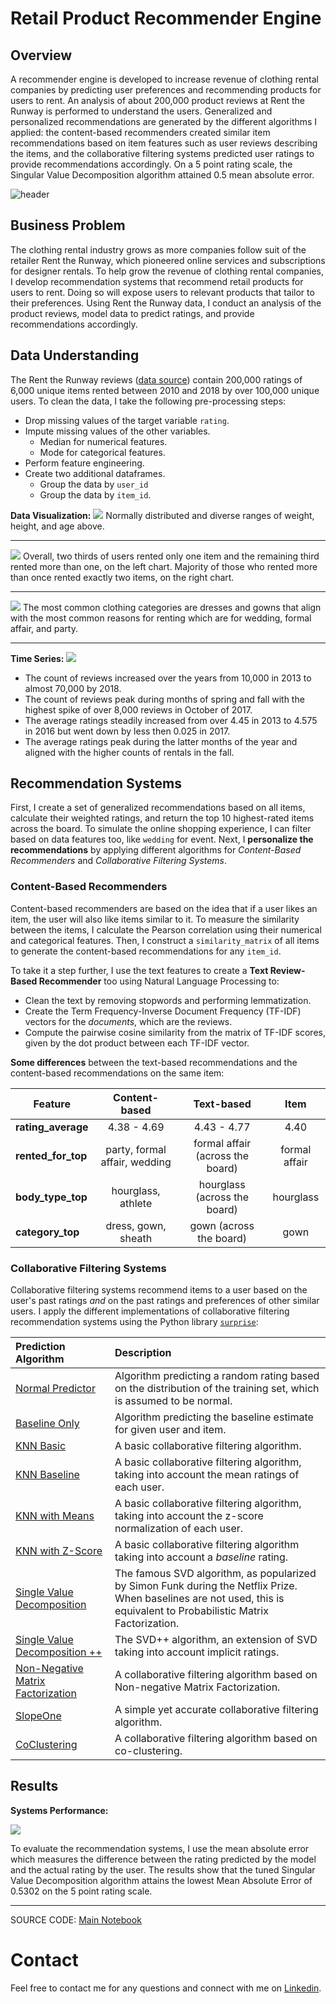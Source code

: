 # Retail Product Recommender Engine

## Overview

A recommender engine is developed to increase revenue of clothing rental companies by predicting user preferences and recommending products for users to rent. An analysis of about 200,000 product reviews at Rent the Runway is performed to understand the users. Generalized and personalized recommendations are generated by the different algorithms I applied: the content-based recommenders created similar item recommendations based on item features such as user reviews describing the items, and the collaborative filtering systems predicted user ratings to provide recommendations accordingly. On a 5 point rating scale, the Singular Value Decomposition algorithm attained 0.5 mean absolute error.

![header](data/images/header.png)

## Business Problem

The clothing rental industry grows as more companies follow suit of the retailer Rent the Runway, which pioneered online services and subscriptions for designer rentals. To help grow the revenue of clothing rental companies, I develop recommendation systems that recommend retail products for users to rent. Doing so will expose users to relevant products that tailor to their preferences. Using Rent the Runway data, I conduct an analysis of the product reviews, model data to predict ratings, and provide recommendations accordingly.

## Data Understanding

The Rent the Runway reviews ([data source](https://cseweb.ucsd.edu/~jmcauley/datasets.html#clothing_fit)) contain 200,000 ratings of 6,000 unique items rented between 2010 and 2018 by over 100,000 unique users. To clean the data, I take the following pre-processing steps:
- Drop missing values of the target variable `rating`.
- Impute missing values of the other variables.
  - Median for numerical features.
  - Mode for categorical features.
- Perform feature engineering.
- Create two additional dataframes.
  - Group the data by `user_id`
  - Group the data by `item_id`.

**Data Visualization:**
![](data/images/fig1.png)
Normally distributed and diverse ranges of weight, height, and age above.
***
![](data/images/fig3.png)
Overall, two thirds of users rented only one item and the remaining third rented more than one, on the left chart. Majority of those who rented more than once rented exactly two items, on the right chart.
***
![](data/images/fig6.png)
The most common clothing categories are dresses and gowns that align with the most common reasons for renting which are for wedding, formal affair, and party.
***

**Time Series:**
![](data/images/timeseries.png)
- The count of reviews increased over the years from 10,000 in 2013 to almost 70,000 by 2018.
- The count of reviews peak during months of spring and fall with the highest spike of over 8,000 reviews in October of 2017.
- The average ratings steadily increased from over 4.45 in 2013 to 4.575 in 2016 but went down by less then 0.025 in 2017.
- The average ratings peak during the latter months of the year and aligned with the higher counts of rentals in the fall.

## Recommendation Systems

First, I create a set of generalized recommendations based on all items, calculate their weighted ratings, and return the top 10 highest-rated items across the board. To simulate the online shopping experience, I can filter based on data features too, like `wedding` for event. Next, I  **personalize the recommendations** by applying different algorithms for *Content-Based Recommenders* and *Collaborative Filtering Systems*.

### Content-Based Recommenders

Content-based recommenders are based on the idea that if a user likes an item, the user will also like items similar to it. To measure the similarity between the items, I calculate the Pearson correlation using their numerical and categorical features. Then, I construct a `similarity_matrix` of all items to generate the content-based recommendations for any `item_id`. 

To take it a step further, I use the text features to create a **Text Review-Based Recommender** too using Natural Language Processing to:
- Clean the text by removing stopwords and performing lemmatization.
- Create the Term Frequency-Inverse Document Frequency (TF-IDF) vectors for the *documents*, which are the reviews.
- Compute the pairwise cosine similarity from the matrix of TF-IDF scores, given by the dot product between each TF-IDF vector.

**Some differences** between the text-based recommendations and the content-based recommendations on the same item:

|Feature|Content-based|Text-based|Item|
|---|:---:|:---:|:---:|
|**rating_average**|4.38 - 4.69|4.43 - 4.77|4.40|
|**rented_for_top**|party, formal affair, wedding|formal affair (across the board)|formal affair|
|**body_type_top**|hourglass, athlete|hourglass (across the board)|hourglass|
|**category_top**|dress, gown, sheath|gown (across the board)|gown|

### Collaborative Filtering Systems

Collaborative filtering systems recommend items to a user based on the user's past ratings *and* on the past ratings and preferences of other similar users. I apply the different implementations of collaborative filtering recommendation systems using the Python library [`surprise`](https://surprise.readthedocs.io/en/stable/index.html):

|Prediction Algorithm|Description|
|:---|:---|
|[Normal Predictor](https://surprise.readthedocs.io/en/stable/basic_algorithms.html#surprise.prediction_algorithms.random_pred.NormalPredictor)|Algorithm predicting a random rating based on the distribution of the training set, which is assumed to be normal.
|[Baseline Only](https://surprise.readthedocs.io/en/stable/basic_algorithms.html#surprise.prediction_algorithms.baseline_only.BaselineOnly)|Algorithm predicting the baseline estimate for given user and item.|
|[KNN Basic](https://surprise.readthedocs.io/en/stable/knn_inspired.html#surprise.prediction_algorithms.knns.KNNBasic)|A basic collaborative filtering algorithm.|
|[KNN Baseline](https://surprise.readthedocs.io/en/stable/knn_inspired.html#surprise.prediction_algorithms.knns.KNNBaseline)|A basic collaborative filtering algorithm, taking into account the mean ratings of each user.|
|[KNN with Means](https://surprise.readthedocs.io/en/stable/knn_inspired.html#surprise.prediction_algorithms.knns.KNNWithMeans)|A basic collaborative filtering algorithm, taking into account the z-score normalization of each user.|
|[KNN with Z-Score](https://surprise.readthedocs.io/en/stable/knn_inspired.html#surprise.prediction_algorithms.knns.KNNWithZScore)|A basic collaborative filtering algorithm taking into account a *baseline* rating.
|[Single Value Decomposition](https://surprise.readthedocs.io/en/stable/matrix_factorization.html#surprise.prediction_algorithms.matrix_factorization.SVD)|The famous SVD algorithm, as popularized by Simon Funk during the Netflix Prize. When baselines are not used, this is equivalent to Probabilistic Matrix Factorization.|
|[Single Value Decomposition ++](https://surprise.readthedocs.io/en/stable/matrix_factorization.html#surprise.prediction_algorithms.matrix_factorization.SVDpp)|The SVD++ algorithm, an extension of SVD taking into account implicit ratings.|
|[Non-Negative Matrix Factorization](https://surprise.readthedocs.io/en/stable/matrix_factorization.html#surprise.prediction_algorithms.matrix_factorization.NMF)|A collaborative filtering algorithm based on Non-negative Matrix Factorization.|
|[SlopeOne](https://surprise.readthedocs.io/en/stable/slope_one.html#surprise.prediction_algorithms.slope_one.SlopeOne)|A simple yet accurate collaborative filtering algorithm.|
|[CoClustering](https://surprise.readthedocs.io/en/stable/co_clustering.html#surprise.prediction_algorithms.co_clustering.CoClustering)|A collaborative filtering algorithm based on co-clustering.|

## Results

**Systems Performance:**

![](data/images/canva.png)

To evaluate the recommendation systems, I use the mean absolute error which measures the difference between the rating predicted by the model and the actual rating by the user. The results show that the tuned Singular Value Decomposition algorithm attains the lowest Mean Absolute Error of 0.5302 on the 5 point rating scale.

***
SOURCE CODE: [Main Notebook](https://github.com/czarinagluna/retail-product-recommender-engine/blob/main/main.ipynb)

# Contact

Feel free to contact me for any questions and connect with me on [Linkedin](https://www.linkedin.com/in/czarinagluna/).
